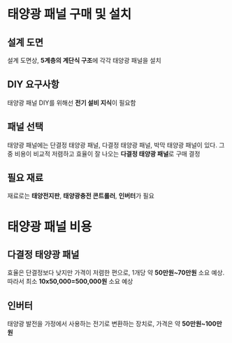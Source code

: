 # 태양광 패널 구매 및 설치

## 설계 도면
설계 도면상, **5계층의 계단식 구조**에 각각 태양광 패널을 설치

## DIY 요구사항
태양광 패널 DIY를 위해선 **전기 설비 지식**이 필요함

## 패널 선택
태양광 패널에는 단결정 태양광 패널, 다결정 태양광 패널, 박막 태양광 패널이 있다. 그 중 비용이 비교적 저렴하고 효율이 잘 나오는 **다결정 태양광 패널**로 구매 결정

## 필요 재료
재료로는 **태양전지판**, **태양광충전 콘트롤러**, **인버터**가 필요
# 태양광 패널 비용

## 다결정 태양광 패널
효율은 단결정보다 낮지만 가격이 저렴한 편으로, 1개당 약 **50만원~70만원** 소요 예상. 따라서 최소 **10x50,000=500,000원** 소요 예상

## 인버터
태양광 발전을 가정에서 사용하는 전기로 변환하는 장치로, 가격은 약 **50만원~100만원**
